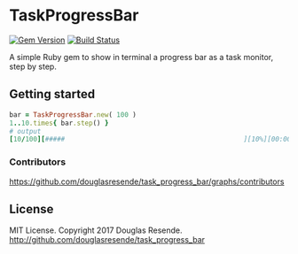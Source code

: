 # TaskProgressBar

[![Gem Version](https://badge.fury.io/rb/task_progress_bar.svg)](https://badge.fury.io/rb/task_progress_bar)
[![Build Status](https://api.travis-ci.org/douglasresende/task_progress_bar.svg?branch=master)](https://travis-ci.org/douglasresende/task_progress_bar)

A simple Ruby gem to show in terminal a progress bar as a task monitor, step by step.

## Getting started

```ruby
bar = TaskProgressBar.new( 100 )
1..10.times{ bar.step() }
# output
[10/100][#####                                             ][10%][00:00:01][00:00:15]
```

### Contributors

https://github.com/douglasresende/task_progress_bar/graphs/contributors

## License

MIT License. Copyright 2017 Douglas Resende. http://github.com/douglasresende/task_progress_bar

